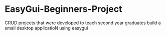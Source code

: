 # EasyGui-Beginners-Project
CRUD projects that were developed to teach second year graduates build a small desktop applicatioN using easygui
